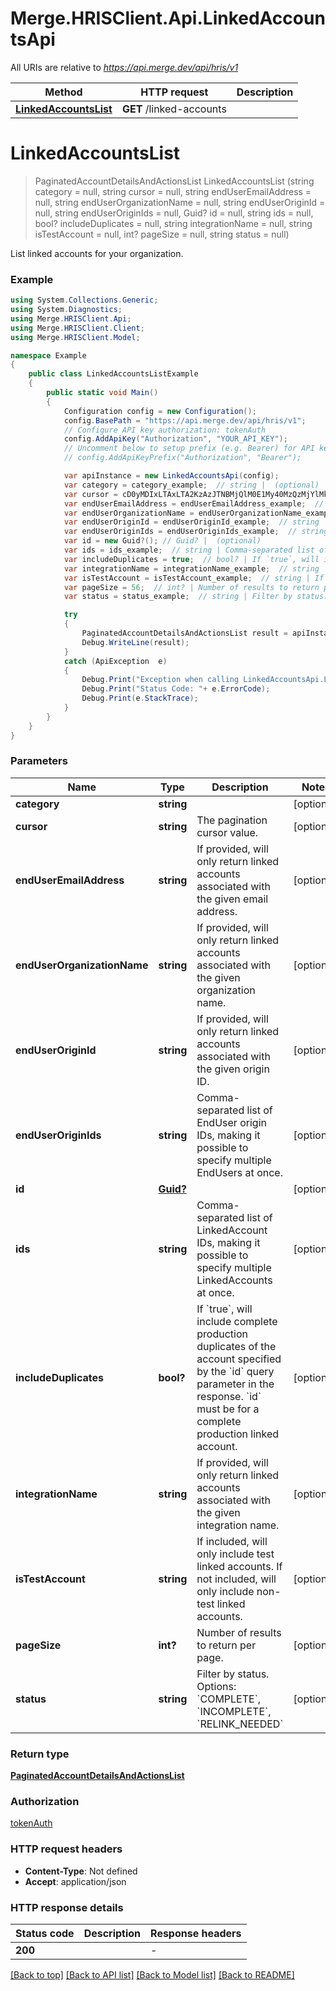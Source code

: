 # Merge.HRISClient.Api.LinkedAccountsApi

All URIs are relative to *https://api.merge.dev/api/hris/v1*

Method | HTTP request | Description
------------- | ------------- | -------------
[**LinkedAccountsList**](LinkedAccountsApi.md#linkedaccountslist) | **GET** /linked-accounts | 


<a name="linkedaccountslist"></a>
# **LinkedAccountsList**
> PaginatedAccountDetailsAndActionsList LinkedAccountsList (string category = null, string cursor = null, string endUserEmailAddress = null, string endUserOrganizationName = null, string endUserOriginId = null, string endUserOriginIds = null, Guid? id = null, string ids = null, bool? includeDuplicates = null, string integrationName = null, string isTestAccount = null, int? pageSize = null, string status = null)



List linked accounts for your organization.

### Example
```csharp
using System.Collections.Generic;
using System.Diagnostics;
using Merge.HRISClient.Api;
using Merge.HRISClient.Client;
using Merge.HRISClient.Model;

namespace Example
{
    public class LinkedAccountsListExample
    {
        public static void Main()
        {
            Configuration config = new Configuration();
            config.BasePath = "https://api.merge.dev/api/hris/v1";
            // Configure API key authorization: tokenAuth
            config.AddApiKey("Authorization", "YOUR_API_KEY");
            // Uncomment below to setup prefix (e.g. Bearer) for API key, if needed
            // config.AddApiKeyPrefix("Authorization", "Bearer");

            var apiInstance = new LinkedAccountsApi(config);
            var category = category_example;  // string |  (optional) 
            var cursor = cD0yMDIxLTAxLTA2KzAzJTNBMjQlM0E1My40MzQzMjYlMkIwMCUzQTAw;  // string | The pagination cursor value. (optional) 
            var endUserEmailAddress = endUserEmailAddress_example;  // string | If provided, will only return linked accounts associated with the given email address. (optional) 
            var endUserOrganizationName = endUserOrganizationName_example;  // string | If provided, will only return linked accounts associated with the given organization name. (optional) 
            var endUserOriginId = endUserOriginId_example;  // string | If provided, will only return linked accounts associated with the given origin ID. (optional) 
            var endUserOriginIds = endUserOriginIds_example;  // string | Comma-separated list of EndUser origin IDs, making it possible to specify multiple EndUsers at once. (optional) 
            var id = new Guid?(); // Guid? |  (optional) 
            var ids = ids_example;  // string | Comma-separated list of LinkedAccount IDs, making it possible to specify multiple LinkedAccounts at once. (optional) 
            var includeDuplicates = true;  // bool? | If `true`, will include complete production duplicates of the account specified by the `id` query parameter in the response. `id` must be for a complete production linked account. (optional) 
            var integrationName = integrationName_example;  // string | If provided, will only return linked accounts associated with the given integration name. (optional) 
            var isTestAccount = isTestAccount_example;  // string | If included, will only include test linked accounts. If not included, will only include non-test linked accounts. (optional) 
            var pageSize = 56;  // int? | Number of results to return per page. (optional) 
            var status = status_example;  // string | Filter by status. Options: `COMPLETE`, `INCOMPLETE`, `RELINK_NEEDED` (optional) 

            try
            {
                PaginatedAccountDetailsAndActionsList result = apiInstance.LinkedAccountsList(category, cursor, endUserEmailAddress, endUserOrganizationName, endUserOriginId, endUserOriginIds, id, ids, includeDuplicates, integrationName, isTestAccount, pageSize, status);
                Debug.WriteLine(result);
            }
            catch (ApiException  e)
            {
                Debug.Print("Exception when calling LinkedAccountsApi.LinkedAccountsList: " + e.Message );
                Debug.Print("Status Code: "+ e.ErrorCode);
                Debug.Print(e.StackTrace);
            }
        }
    }
}
```

### Parameters

Name | Type | Description  | Notes
------------- | ------------- | ------------- | -------------
 **category** | **string**|  | [optional] 
 **cursor** | **string**| The pagination cursor value. | [optional] 
 **endUserEmailAddress** | **string**| If provided, will only return linked accounts associated with the given email address. | [optional] 
 **endUserOrganizationName** | **string**| If provided, will only return linked accounts associated with the given organization name. | [optional] 
 **endUserOriginId** | **string**| If provided, will only return linked accounts associated with the given origin ID. | [optional] 
 **endUserOriginIds** | **string**| Comma-separated list of EndUser origin IDs, making it possible to specify multiple EndUsers at once. | [optional] 
 **id** | [**Guid?**](Guid?.md)|  | [optional] 
 **ids** | **string**| Comma-separated list of LinkedAccount IDs, making it possible to specify multiple LinkedAccounts at once. | [optional] 
 **includeDuplicates** | **bool?**| If &#x60;true&#x60;, will include complete production duplicates of the account specified by the &#x60;id&#x60; query parameter in the response. &#x60;id&#x60; must be for a complete production linked account. | [optional] 
 **integrationName** | **string**| If provided, will only return linked accounts associated with the given integration name. | [optional] 
 **isTestAccount** | **string**| If included, will only include test linked accounts. If not included, will only include non-test linked accounts. | [optional] 
 **pageSize** | **int?**| Number of results to return per page. | [optional] 
 **status** | **string**| Filter by status. Options: &#x60;COMPLETE&#x60;, &#x60;INCOMPLETE&#x60;, &#x60;RELINK_NEEDED&#x60; | [optional] 

### Return type

[**PaginatedAccountDetailsAndActionsList**](PaginatedAccountDetailsAndActionsList.md)

### Authorization

[tokenAuth](../README.md#tokenAuth)

### HTTP request headers

 - **Content-Type**: Not defined
 - **Accept**: application/json


### HTTP response details
| Status code | Description | Response headers |
|-------------|-------------|------------------|
| **200** |  |  -  |

[[Back to top]](#) [[Back to API list]](../README.md#documentation-for-api-endpoints) [[Back to Model list]](../README.md#documentation-for-models) [[Back to README]](../README.md)


